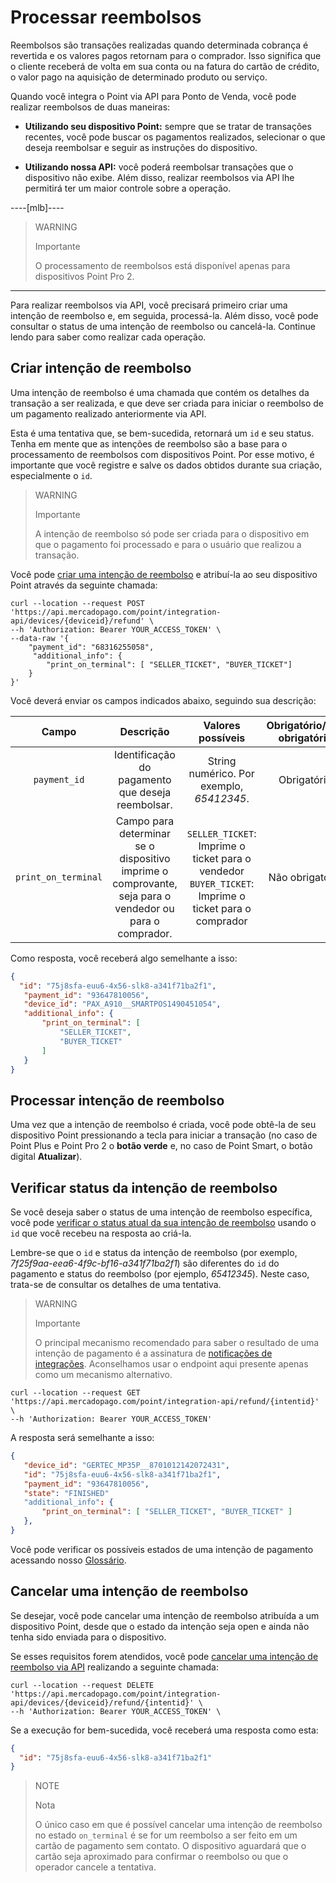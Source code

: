 # Processar reembolsos

Reembolsos são transações realizadas quando determinada cobrança é revertida e os valores pagos retornam para o comprador. Isso significa que o cliente receberá de volta em sua conta ou na fatura do cartão de crédito, o valor pago na aquisição de determinado produto ou serviço.

Quando você integra o Point via API para Ponto de Venda, você pode realizar reembolsos de duas maneiras: 
 * **Utilizando seu dispositivo Point:** sempre que se tratar de transações recentes, você pode buscar os pagamentos realizados, selecionar o que deseja reembolsar e seguir as instruções do dispositivo.

 * **Utilizando  nossa API:** você poderá reembolsar transações que o dispositivo não exibe. Além disso, realizar reembolsos via API lhe permitirá ter um maior controle sobre a operação.


----[mlb]----

> WARNING
>
> Importante
>
> O processamento de reembolsos está disponível apenas para dispositivos Point Pro 2.
------------

Para realizar reembolsos via API, você precisará primeiro criar uma intenção de reembolso e, em seguida, processá-la. Além disso, você pode consultar o status de uma intenção de reembolso ou cancelá-la. Continue lendo para saber como realizar cada operação. 


## Criar intenção de reembolso

Uma intenção de reembolso é uma chamada que contém os detalhes da transação a ser realizada, e que deve ser criada para iniciar o reembolso de um pagamento realizado anteriormente via API.

Esta é uma tentativa que, se bem-sucedida, retornará um `id` e seu status. Tenha em mente que as intenções de reembolso são a base para o processamento de reembolsos com dispositivos Point. Por esse motivo, é importante que você registre e salve os dados obtidos durante sua criação, especialmente o `id`.

> WARNING
>
> Importante
>
> A intenção de reembolso só pode ser criada para o dispositivo em que o pagamento foi processado e para o usuário que realizou a transação.

Você pode [criar uma intenção de reembolso](/developers/pt/reference/integrations_api/_point_integration-api_devices_deviceid_refund/post) e atribuí-la ao seu dispositivo Point através da seguinte chamada: 

``` curl
curl --location --request POST 'https://api.mercadopago.com/point/integration-api/devices/{deviceid}/refund' \
--h 'Authorization: Bearer YOUR_ACCESS_TOKEN' \
--data-raw '{
    "payment_id": "68316255058",
     "additional_info": {
        "print_on_terminal": [ "SELLER_TICKET", "BUYER_TICKET"]
    }
}'

```

Você deverá enviar os campos indicados abaixo, seguindo sua descrição:

| Campo  | Descrição | Valores possíveis | Obrigatório/não obrigatório |
|:---:|:---:|:---:|:---:|
| `payment_id` | Identificação do pagamento que deseja reembolsar. | String numérico. Por exemplo, *65412345*. | Obrigatório |
| `print_on_terminal` | Campo para determinar se o dispositivo imprime o comprovante, seja para o vendedor ou para o comprador. | `SELLER_TICKET`: Imprime o ticket para o vendedor<br>`BUYER_TICKET`: Imprime o ticket para o comprador | Não obrigatório |


Como resposta, você receberá algo semelhante a isso: 

``` json
{
  "id": "75j8sfa-euu6-4x56-slk8-a341f71ba2f1",
   "payment_id": "93647810056",
   "device_id": "PAX_A910__SMARTPOS1490451054",	
   "additional_info": {
       "print_on_terminal": [
           "SELLER_TICKET",
           "BUYER_TICKET"
       ]
   }
}
```

## Processar intenção de reembolso

Uma vez que a intenção de reembolso é criada, você pode obtê-la de seu dispositivo Point pressionando a tecla para iniciar a transação (no caso de Point Plus e Point Pro 2 o **botão verde** e, no caso de Point Smart, o botão digital **Atualizar**).

## Verificar status da intenção de reembolso

Se você deseja saber o status de uma intenção de reembolso específica, você pode [verificar o status atual da sua intenção de reembolso](/developers/pt/reference/integrations_api/_point_integration-api_refund_refundintentid/get) usando o `id` que você recebeu na resposta ao criá-la.

Lembre-se que o `id` e status da intenção de reembolso (por exemplo, *7f25f9aa-eea6-4f9c-bf16-a341f71ba2f1*) são diferentes do `id` do pagamento e status do reembolso (por ejemplo, *65412345*). Neste caso, trata-se de consultar os detalhes de uma tentativa. 


> WARNING
>
> Importante
>
> O principal mecanismo recomendado para saber o resultado de uma intenção de pagamento é a assinatura de [notificações de integrações](/developers/pt/docs/mp-point/integration-configuration/integrate-with-pdv/notifications). Aconselhamos usar o endpoint aqui presente apenas como um mecanismo alternativo.


``` curl
curl --location --request GET 'https://api.mercadopago.com/point/integration-api/refund/{intentid}' \
--h 'Authorization: Bearer YOUR_ACCESS_TOKEN'
```

A resposta será semelhante a isso:

``` json
{
   "device_id": "GERTEC_MP35P__8701012142072431",
   "id": "75j8sfa-euu6-4x56-slk8-a341f71ba2f1",
   "payment_id": "93647810056",
   "state": "FINISHED"
   "additional_info": {
       "print_on_terminal": [ "SELLER_TICKET", "BUYER_TICKET" ]
   },
}
```

Você pode verificar os possíveis estados de uma intenção de pagamento acessando nosso [Glossário](/developers/pt/docs/mp-point/integration-api/glossary).


## Cancelar  uma intenção de reembolso

Se desejar, você pode cancelar uma intenção de reembolso atribuída a um dispositivo Point, desde que o estado da intenção seja open e ainda não tenha sido enviada para o dispositivo. 

Se esses requisitos forem atendidos, você pode [cancelar uma intenção de reembolso via API](/developers/pt/reference/integrations_api/_point_integration-api_devices_deviceid_refund_refundintentid/delete) realizando a seguinte chamada:

``` curl
curl --location --request DELETE 'https://api.mercadopago.com/point/integration-api/devices/{deviceid}/refund/{intentid}' \
--h 'Authorization: Bearer YOUR_ACCESS_TOKEN' \

```

Se a execução for bem-sucedida, você receberá uma resposta como esta:

``` json
{
  "id": "75j8sfa-euu6-4x56-slk8-a341f71ba2f1"
}

```

> NOTE
>
> Nota
>
> O único caso em que é possível cancelar uma intenção de reembolso no estado `on_terminal` é se for um reembolso a ser feito em um cartão de pagamento sem contato. O dispositivo aguardará que o cartão seja aproximado para confirmar o reembolso ou que o operador cancele a tentativa.